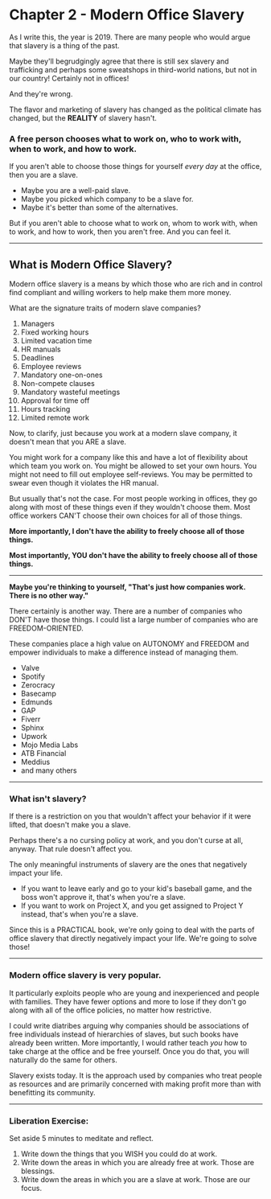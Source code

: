 # Chapter 2 - Modern Office Slavery 

As I write this, the year is 2019. There are many people who would argue that slavery is a thing of the past. 

Maybe they'll begrudgingly agree that there is still sex slavery and trafficking and perhaps some sweatshops in third-world nations, but not in our country! Certainly not in offices!

And they're wrong.

The flavor and marketing of slavery has changed as the political climate has changed, but the **REALITY** of slavery hasn't.

### A free person chooses what to work on, who to work with, when to work, and how to work.

If you aren't able to choose those things for yourself *every day* at the office, then you are a slave. 

- Maybe you are a well-paid slave. 
- Maybe you picked which company to be a slave for.
- Maybe it's better than some of the alternatives.

But if you aren't able to choose what to work on, whom to work with, when to work, and how to work, then you aren't free. And you can feel it.

----

## What is Modern Office Slavery?

Modern office slavery is a means by which those who are rich and in control find compliant and willing workers to help make them more money.

What are the signature traits of modern slave companies?

1. Managers
2. Fixed working hours
3. Limited vacation time
4. HR manuals
5. Deadlines
6. Employee reviews
7. Mandatory one-on-ones
8. Non-compete clauses
9. Mandatory wasteful meetings
10. Approval for time off
11. Hours tracking
12. Limited remote work

Now, to clarify, just because you work at a modern slave company, it doesn't mean that you ARE a slave. 

You might work for a company like this and have a lot of flexibility about which team you work on. You might be allowed to set your own hours. You might not need to fill out employee self-reviews. You may be permitted to swear even though it violates the HR manual.

But usually that's not the case. For most people working in offices, they go along with most of these things even if they wouldn't choose them. Most office workers CAN'T choose their own choices for all of those things.

**More importantly, I don't have the ability to freely choose all of those things.**

**Most importantly, YOU don't have the ability to freely choose all of those things.**

----

**Maybe you're thinking to yourself, "That's just how companies work. There is no other way."**

There certainly is another way. There are a number of companies who DON'T have those things. I could list a large number of companies who are FREEDOM-ORIENTED.

These companies place a high value on AUTONOMY and FREEDOM and empower individuals to make a difference instead of managing them. 

- Valve
- Spotify
- Zerocracy
- Basecamp
- Edmunds
- GAP
- Fiverr
- Sphinx
- Upwork
- Mojo Media Labs
- ATB Financial
- Meddius
- and many others

----

### What isn't slavery?

If there is a restriction on you that wouldn't affect your behavior if it were lifted, that doesn't make you a slave.

Perhaps there's a no cursing policy at work, and you don't curse at all, anyway. That rule doesn't affect you.

The only meaningful instruments of slavery are the ones that negatively impact your life.

- If you want to leave early and go to your kid's baseball game, and the boss won't approve it, that's when you're a slave.
- If you want to work on Project X, and you get assigned to Project Y instead, that's when you're a slave.

Since this is a PRACTICAL book, we're only going to deal with the parts of office slavery that directly negatively impact your life. We're going to solve those!

----

### Modern office slavery is very popular. 

It particularly exploits people who are young and inexperienced and people with families. They have fewer options and more to lose if they don't go along with all of the office policies, no matter how restrictive.

I could write diatribes arguing why companies should be associations of free individuals instead of hierarchies of slaves, but such books have already been written. More importantly, I would rather teach *you* how to take charge at the office and be free yourself. Once you do that, you will naturally do the same for others. 

Slavery exists today. It is the approach used by companies who treat people as resources and are primarily concerned with making profit more than with benefitting its community. 

----

### Liberation Exercise:

Set aside 5 minutes to meditate and reflect.
1. Write down the things that you WISH you could do at work.
2. Write down the areas in which you are already free at work. Those are blessings.
3. Write down the areas in which you are a slave at work. Those are our focus.